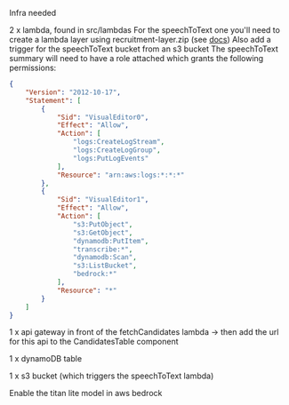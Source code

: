 Infra needed

2 x lambda, found in src/lambdas
For the speechToText one you'll need to create a lambda layer using recruitment-layer.zip (see [docs](https://docs.aws.amazon.com/lambda/latest/dg/chapter-layers.html))
Also add a trigger for the speechToText bucket from an s3 bucket
The speechToText summary will need to have a role attached which grants the following permissions:
```json
{
    "Version": "2012-10-17",
    "Statement": [
        {
            "Sid": "VisualEditor0",
            "Effect": "Allow",
            "Action": [
                "logs:CreateLogStream",
                "logs:CreateLogGroup",
                "logs:PutLogEvents"
            ],
            "Resource": "arn:aws:logs:*:*:*"
        },
        {
            "Sid": "VisualEditor1",
            "Effect": "Allow",
            "Action": [
                "s3:PutObject",
                "s3:GetObject",
                "dynamodb:PutItem",
                "transcribe:*",
                "dynamodb:Scan",
                "s3:ListBucket",
                "bedrock:*"
            ],
            "Resource": "*"
        }
    ]
}
```

1 x api gateway in front of the fetchCandidates lambda -> then add the url for this api to the CandidatesTable component

1 x dynamoDB table

1 x s3 bucket (which triggers the speechToText lambda)

Enable the titan lite model in aws bedrock